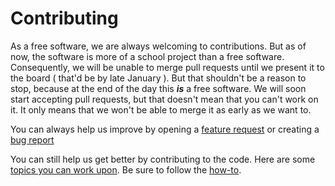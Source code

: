 # Contributing

As a free software, we are always welcoming to contributions.
But as of now, the software is more of a school project than a free software.
Consequently, we will be unable to merge pull requests until we present it to the board ( that'd be by late January ).
But that shouldn't be a reason to stop, because at the end of the day this ***is*** a free software.
We will soon start accepting pull requests, but that doesn't mean that you can't work on it.
It only means that we won't be able to merge it as early as we want to.

You can always help us improve by opening a [feature request](github.com/codegods/blogit/issues/new?template=feature_request.md) or creating a [bug report](https://github.com/codegods/blogit/issues/new/choose)

You can still help us get better by contributing to the code. Here are some [topics you can work upon](tasklist).
Be sure to follow the [how-to](how-to).
